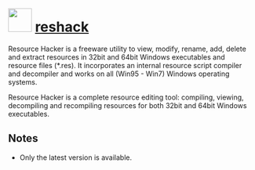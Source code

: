 ﻿# <img src="https://cdn.rawgit.com/chocolatey/chocolatey-coreteampackages/da1a06bf2e600442203ca66680b1d1539002b813/icons/reshack.png" width="48" height="48"/> [reshack](https://chocolatey.org/packages/reshack)


Resource Hacker is a freeware utility to view, modify, rename, add, delete and extract resources in 32bit and 64bit Windows executables and resource files (*.res). It incorporates an internal resource script compiler and decompiler and works on all (Win95 - Win7) Windows operating systems.

Resource Hacker is a complete resource editing tool: compiling, viewing, decompiling and recompiling resources for both 32bit and 64bit Windows executables.

## Notes

- Only the latest version is available.

